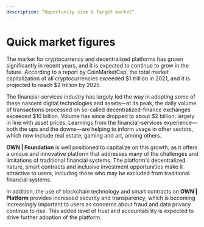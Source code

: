 ```yaml
---
description: “Opportunity size & Target market”
---
```


# Quick market figures

The market for cryptocurrency and decentralized platforms has grown significantly in recent years, and it is expected to continue to grow in the future. According to a report by CoinMarketCap, the total market capitalization of all cryptocurrencies exceeded $1 trillion in 2021, and it is projected to reach $2 trillion by 2025.

The financial-services industry has largely led the way in adopting some of these nascent digital technologies and assets—at its peak, the daily volume of transactions processed on so-called decentralized-finance exchanges exceeded $10 billion. Volume has since dropped to about $2 billion, largely in line with asset prices. Learnings from the financial-services experience—both the ups and the downs—are helping to inform usage in other sectors, which now include real estate, gaming and art, among others.

**OWN | Foundation** is well positioned to capitalize on this growth, as it offers a unique and innovative platform that addresses many of the challenges and limitations of traditional financial systems. The platform's decentralized nature, smart contracts and inclusive investment opportunities make it attractive to users, including those who may be excluded from traditional financial systems.

In addition, the use of blockchain technology and smart contracts on **OWN | Platform** provides increased security and transparency, which is becoming increasingly important to users as concerns about fraud and data privacy continue to rise. This added level of trust and accountability is expected to drive further adoption of the platform.
